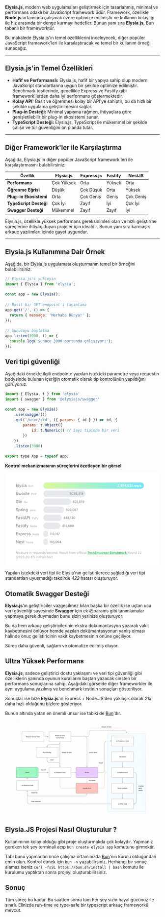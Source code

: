 <strong>Elysia.js</strong>, modern web uygulamaları geliştirmek için tasarlanmış, minimal ve performans odaklı bir JavaScript framework'üdür. Framework, özellikle **Node.js** ortamında çalışmak üzere optimize edilmiştir ve kullanım kolaylığı ile hız arasında bir denge kurmayı hedefler. Bunun yanı sıra <strong>Elysia.js</strong>, Bun tabanlı bir frameworktür.

Bu makalede Elysia.js'in temel özelliklerini inceleyecek, diğer popüler JavaScript framework'leri ile karşılaştıracak ve temel bir kullanım örneği sunacağız.  

---

## Elysia.js'in Temel Özellikleri  

- **Hafif ve Performanslı:** Elysia.js, hafif bir yapıya sahip olup modern JavaScript standartlarına uygun bir şekilde optimize edilmiştir. Benchmark testlerinde, genellikle Express ve Fastify gibi framework'lerden daha iyi performans göstermektedir.  
- **Kolay API:** Basit ve öğrenmesi kolay bir API'ye sahiptir, bu da hızlı bir şekilde uygulama geliştirilmesini sağlar.  
- **Plug-in Desteği:** Minimal yapısına rağmen, ihtiyaçlara göre genişletilebilir bir plug-in ekosistemi sunar.  
- **TypeScript Desteği:** Elysia.js, TypeScript ile mükemmel bir şekilde çalışır ve tür güvenliğini ön planda tutar.  

---

## Diğer Framework'ler ile Karşılaştırma  

Aşağıda, Elysia.js'in diğer popüler JavaScript framework'leri ile karşılaştırmasını bulabilirsiniz:

| Özellik            | **Elysia.js**      | **Express.js**     | **Fastify**        | **NestJS**         |  
|--------------------|-------------------|--------------------|--------------------|--------------------|  
| **Performans**     | Çok Yüksek            | Orta               | Yüksek             | Orta               |  
| **Öğrenme Eğrisi** | Düşük             | Çok Düşük          | Orta               | Yüksek             |  
| **Plug-in Ekosistemi** | Orta            | Çok Geniş          | Geniş              | Çok Geniş          |  
| **TypeScript Desteği** | Çok İyi        | Zayıf              | İyi                | Çok İyi            |  
| **Swagger Desteği** | Mükemmel        | Zayıf             | Zayıf                | İyi            |  


Elysia.js, özellikle yüksek performans gereksinimleri olan ve hızlı geliştirme süreçlerine ihtiyaç duyan projeler için idealdir. Bunun yanı sıra karmaşık arkauç yazılımları içinde gayet uygundur.

---

## Elysia.js Kullanımına Dair Örnek  

Aşağıda, bir Elysia.js uygulaması oluşturmanın temel bir örneğini bulabilirsiniz:  

```javascript
// Elysia.js'i yükleyin
import { Elysia } from 'elysia';

const app = new Elysia();

// Basit bir GET endpoint'i tanımlama
app.get('/', () => {
  return { message: 'Merhaba Dünya!' };
});

// Sunucuyu başlatma
app.listen(3000, () => {
  console.log('Sunucu 3000 portunda çalışıyor!');
});
```


## Veri tipi güvenliği 

Aşağıdaki örnekte ilgili endpointe yapılan istekteki parametre veya requestin bodysinde bulunan içeriğin otomatik olarak tip kontrolünün yapıldığını görüyoruz.

```javascript
import { Elysia, t } from 'elysia'
import { swagger } from '@elysiajs/swagger'

const app = new Elysia()
    .use(swagger())
    .get('/user/:id', ({ params: { id } }) => id, {
        params: t.Object({
            id: t.Numeric() // Sayı tipinde bir veri
        })
    })
    .listen(3000)

export type App = typeof app;

```

**Kontrol mekanizmasının süreçlerini özetleyen bir görsel**

![elysia-js-benchmarks](https://raw.githubusercontent.com/hypecode-tech/blogs/main/elysia-js-oyunun-kurallarini-bastan-yazanlar-bolum-1/elysia-js-benchmarks.webp)


Yapılan istekdeki veri tipi ile Elysia'nın geliştirilerece sağladığı veri tipi standartları uyuşmadığı takdirde *422* hatası oluşturuyor.


## Otomatik Swagger Desteği

<strong>Elysia.js</strong>'ın geliştiriciler vazgeçilmez kılan başka bir özellik ise uçtan uca veri güvenliği sayesinde <strong>Swagger</strong> için ek @params gibi tanımlamalar yapmaya gerek duymadan bunu sizin yerinize oluşturuyor.

Bu da hem arkauç geliştiricilerinin ekstra dokümantasyon yazarak vakit kaybetmesini önlüyor hemde yazılan dokümantasyonun yanlış olması halinde önuç geliştiricinin vakit kaybetmesinin önüne geçiliyor.

Süreç daha güvenli, sağlam ve otomatize edilmiş oluyor.

## Ultra Yüksek Performans

<strong>Elysia.js</strong>, sadece geliştirici dostu yaklaşımı ve veri tipi güvenliği gibi özelliklerin yanında oyunun kurallarını baştan yazacak cinsten bir performans sonuçlarına sahip. Aşağıdaki görselde diğer frameworkler ile aynı uygulama yazılmış ve benchmark testinin sonuçları gösteriliyor. 

Sonuçlar ise bize <strong>Elysia.js</strong>'ın Express + Node.JS'den yaklaşık olarak *21x* daha hızlı olduğunu bizlere gösteriyor.

Bunun altında yatan en önemli unsur ise tabiki de <a href="https://bun.sh/" title="Bun.JS">Bun</a>'dır.

![elysia-js-life-cycle](https://raw.githubusercontent.com/hypecode-tech/blogs/main/elysia-js-oyunun-kurallarini-bastan-yazanlar-bolum-1/elysia-js-life-cycle.webp)


## Elysia.JS Projesi Nasıl Oluşturulur ?

Kullanımının kolay olduğu gibi proje oluşturmakda çok kolaydır. Yapmanız gereken tek şey terminali açıp ```bun create elysia app``` komutunu girmektir.

Tabi bunu yapmadan önce çalışma ortamınızda <a href="https://bun.sh/" title="Bun.JS">Bun</a>'nın kurulu olduğundan emin olun. Kontrol etmek için ```bun -v``` yazabilirsiniz. Herhangi bir sonuç alamaz iseniz ```curl -fsSL https://bun.sh/install | bash``` komutu ile kurulumu yaptıktan sonra projeyi oluşturabilirsiniz.

## Sonuç

Tüm süreç bu kadar. Bu saatten sonra tüm her şey sizin hayal gücünüz ile sınırlı. Elinizde run-time ve type-safe bir typescript arkauç frameworkü mevcut. 


